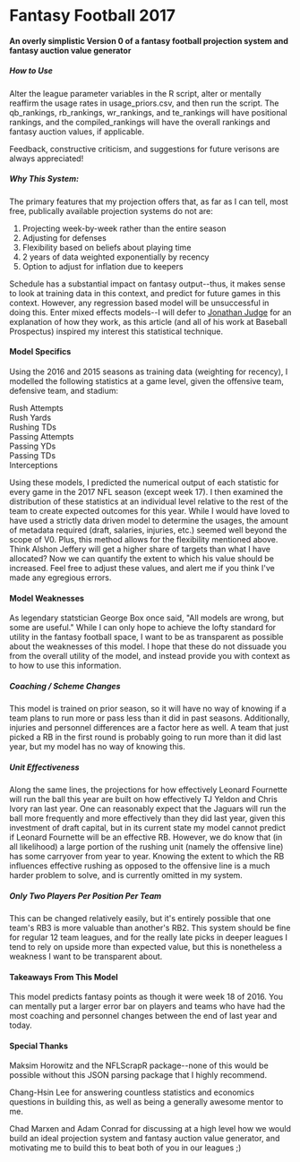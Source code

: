 <h1>Fantasy Football 2017</h1>

<h4>An overly simplistic Version 0 of a fantasy football projection system and fantasy auction value generator</h4>

<h5>How to Use</h5>

Alter the league parameter variables in the R script, alter or mentally reaffirm the usage rates in usage_priors.csv, and then run the script.  The qb_rankings, rb_rankings, wr_rankings, and te_rankings will have positional rankings, and the compiled_rankings will have the overall rankings and fantasy auction values, if applicable. 

Feedback, constructive criticism, and suggestions for future verisons are always appreciated!

<h5>Why This System:</h5>

The primary features that my projection offers that, as far as I can tell, most free, publically available projection systems do not are:

1) Projecting week-by-week rather than the entire season
2) Adjusting for defenses
3) Flexibility based on beliefs about playing time
4) 2 years of data weighted exponentially by recency
5) Option to adjust for inflation due to keepers

Schedule has a substantial impact on fantasy output--thus, it makes sense to look at training data in this context, and predict for future games in this context.  However, any regression based model will be unsuccessful in doing this. Enter mixed effects models--I will defer to <a href="http://www.baseballprospectus.com/article.php?articleid=25514">Jonathan Judge</a> for an explanation of how they work, as this article (and all of his work at Baseball Prospectus) inspired my interest this statistical technique.  

<h4>Model Specifics</h4>

Using the 2016 and 2015 seasons as training data (weighting for recency), I modelled the following statistics at a game level, given the offensive team, defensive team, and stadium:

Rush Attempts<br/>
Rush Yards<br/>
Rushing TDs<br/>
Passing Attempts<br/>
Passing YDs<br/>
Passing TDs<br/>
Interceptions<br/>

Using these models, I predicted the numerical output of each statistic for every game in the 2017 NFL season (except week 17). I then examined the distribution of these statistics at an individual level relative to the rest of the team to create expected outcomes for this year.  While I would have loved to have used a strictly data driven model to determine the usages, the amount of metadata required (draft, salaries, injuries, etc.) seemed well beyond the scope of V0.  Plus, this method allows for the flexibility mentioned above. Think Alshon Jeffery will get a higher share of targets than what I have allocated? Now we can quantify the extent to which his value should be increased. Feel free to adjust these values, and alert me if you think I've made any egregious errors.

<h4>Model Weaknesses</h4>

As legendary statstician George Box once said, "All models are wrong, but some are useful." While I can only hope to achieve the lofty standard for utility in the fantasy football space, I want to be as transparent as possible about the weaknesses of this model. I hope that these do not dissuade you from the overall utility of the model, and instead provide you with context as to how to use this information.

<h5>Coaching / Scheme Changes</h5>

This model is trained on prior season, so it will have no way of knowing if a team plans to run more or pass less than it did in past seasons.  Additionally, injuries and personnel differences are a factor here as well.  A team that just picked a RB in the first round is probably going to run more than it did last year, but my model has no way of knowing this.  

<h5>Unit Effectiveness</h5>

Along the same lines, the projections for how effectively Leonard Fournette will run the ball this year are built on how effectively TJ Yeldon and Chris Ivory ran last year.  One can reasonably expect that the Jaguars will run the ball more frequently and more effectively than they did last year, given this investment of draft capital, but in its current state my model cannot predict if Leonard Fournette will be an effective RB. However, we do know that (in all likelihood) a large portion of the rushing unit (namely the offensive line) has some carryover from year to year. Knowing the extent to which the RB influences effective rushing as opposed to the offensive line is a much harder problem to solve, and is currently omitted in my system.  

<h5>Only Two Players Per Position Per Team</h5>

This can be changed relatively easily, but it's entirely possible that one team's RB3 is more valuable than another's RB2. This system should be fine for regular 12 team leagues, and for the really late picks in deeper leagues I tend to rely on upside more than expected value, but this is nonetheless a weakness I want to be transparent about.

<h4>Takeaways From This Model</h4>

This model predicts fantasy points as though it were week 18 of 2016. You can mentally put a larger error bar on players and teams who have had the most coaching and personnel changes between the end of last year and today.

<h4>Special Thanks</h4>

Maksim Horowitz and the NFLScrapR package--none of this would be possible without this JSON parsing package that I highly recommend.

Chang-Hsin Lee for answering countless statistics and economics questions in building this, as well as being a generally awesome mentor to me.

Chad Marxen and Adam Conrad for discussing at a high level how we would build an ideal projection system and fantasy auction value generator, and motivating me to build this to beat both of you in our leagues ;)

